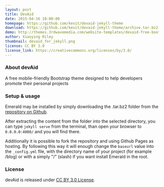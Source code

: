 ```yaml
---
layout: post
title: DevAid
date: 2015-04-16 18:00:00
homepage: https://github.com/kevit/devaid-jekyll-theme
download: https://github.com/kevit/devaid-jekyll-theme/archive.tar.bz2
demo: http://themes.3rdwavemedia.com/website-templates/devaid-free-bootstrap-theme-developers/
author: Xiaoying Riley
thumbnail: devaid_for_jekyll.png
license: CC BY 3.0
license_link: https://creativecommons.org/licenses/by/3.0/
---
```

### About devAid
A free mobile-friendly Bootstrap theme designed to help developers promote their personal projects

### Setup & usage
Emerald may be installed by simply downloading the .tar.bz2 folder from
the [repository on
Github](https://github.com/kevit/devaid-jekyll-theme/archive.tar.bz2).

After extracting the content from the folder into the selected directory, you can type ``jekyll serve`` from the terminal, than open your browser to ``0.0.0.0:4000/`` and you will find there.

Additionally it is possible to fork the repository and using Github Pages as hosting. By following this way it will enough change the ``baseurl`` value into the ``_config.yml`` file, with the directory name of your project (for example /blog) or with a simply "/" (slash) if you want install Emerald in the root.

### License
devAid is released under [CC BY 3.0 License](https://creativecommons.org/licenses/by/3.0/).

